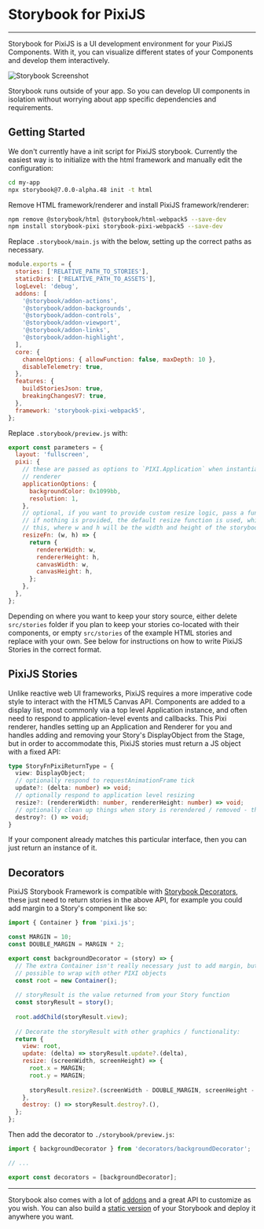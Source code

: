 # Storybook for PixiJS

---

Storybook for PixiJS is a UI development environment for your PixiJS Components.
With it, you can visualize different states of your Components and develop them interactively.

![Storybook Screenshot](https://github.com/storybookjs/storybook/blob/main/media/storybook-intro.gif)

Storybook runs outside of your app.
So you can develop UI components in isolation without worrying about app specific dependencies and requirements.

## Getting Started

We don't currently have a init script for PixiJS storybook. Currently the easiest way is
to initialize with the html framework and manually edit the configuration:

```sh
cd my-app
npx storybook@7.0.0-alpha.48 init -t html
```

Remove HTML framework/renderer and install PixiJS framework/renderer:

```sh
npm remove @storybook/html @storybook/html-webpack5 --save-dev
npm install storybook-pixi storybook-pixi-webpack5 --save-dev
```

Replace `.storybook/main.js` with the below, setting up the correct paths as necessary.

```javascript
module.exports = {
  stories: ['RELATIVE_PATH_TO_STORIES'],
  staticDirs: ['RELATIVE_PATH_TO_ASSETS'],
  logLevel: 'debug',
  addons: [
    '@storybook/addon-actions',
    '@storybook/addon-backgrounds',
    '@storybook/addon-controls',
    '@storybook/addon-viewport',
    '@storybook/addon-links',
    '@storybook/addon-highlight',
  ],
  core: {
    channelOptions: { allowFunction: false, maxDepth: 10 },
    disableTelemetry: true,
  },
  features: {
    buildStoriesJson: true,
    breakingChangesV7: true,
  },
  framework: 'storybook-pixi-webpack5',
};
```

Replace `.storybook/preview.js` with:

```javascript
export const parameters = { 
  layout: 'fullscreen', 
  pixi: {
    // these are passed as options to `PIXI.Application` when instantiated by the 
    // renderer
    applicationOptions: {
      backgroundColor: 0x1099bb,
      resolution: 1,
    },
    // optional, if you want to provide custom resize logic, pass a function here,
    // if nothing is provided, the default resize function is used, which looks like
    // this, where w and h will be the width and height of the storybook canvas.
    resizeFn: (w, h) => {
      return {
        rendererWidth: w,
        rendererHeight: h,
        canvasWidth: w,
        canvasHeight: h,
      };
    },
  },
};
```

Depending on where you want to keep your story source, either delete `src/stories` folder
if you plan to keep your stories co-located with their components, or empty `src/stories`
of the example HTML stories and replace with your own. See below for instructions on
how to write PixiJS Stories in the correct format.

## PixiJS Stories

Unlike reactive web UI frameworks, PixiJS requires a more imperative code style to interact
with the HTML5 Canvas API. Components are added to a display list, most commonly via a
top level Application instance, and often need to respond to application-level events and
callbacks. This Pixi renderer, handles setting up an Application and Renderer for you
and handles adding and removing your Story's DisplayObject from the Stage, but in order to
accommodate this, PixiJS stories must return a JS object with a fixed API:

```typescript
type StoryFnPixiReturnType = {
  view: DisplayObject; 
  // optionally respond to requestAnimationFrame tick
  update?: (delta: number) => void;
  // optionally respond to application level resizing
  resize?: (rendererWidth: number, rendererHeight: number) => void;
  // optionally clean up things when story is rerendered / removed - this happens a lot, so do it!
  destroy?: () => void;
}
```

If your component already matches this particular interface, then you can just return an
instance of it.

## Decorators

PixiJS Storybook Framework is compatible with [Storybook Decorators](https://storybook.js.org/docs/react/writing-stories/decorators),
these just need to return stories in the above API, for example you could add margin to a 
Story's component like so:

```javascript
import { Container } from 'pixi.js';

const MARGIN = 10;
const DOUBLE_MARGIN = MARGIN * 2;

export const backgroundDecorator = (story) => {
  // The extra Container isn't really necessary just to add margin, but it shows how it's
  // possible to wrap with other PIXI objects
  const root = new Container();
  
  // storyResult is the value returned from your Story function
  const storyResult = story();
  
  root.addChild(storyResult.view);
  
  // Decorate the storyResult with other graphics / functionality:
  return {
    view: root,
    update: (delta) => storyResult.update?.(delta),
    resize: (screenWidth, screenHeight) => {
      root.x = MARGIN;
      root.y = MARGIN;
      
      storyResult.resize?.(screenWidth - DOUBLE_MARGIN, screenHeight - DOUBLE_MARGIN);
    },
    destroy: () => storyResult.destroy?.(),
  };
};
```
Then add the decorator to `./storybook/preview.js`:

```javascript
import { backgroundDecorator } from 'decorators/backgroundDecorator';

// ...

export const decorators = [backgroundDecorator];
```
---

Storybook also comes with a lot of [addons](https://storybook.js.org/addons) and a great API to customize as you wish.
You can also build a [static version](https://storybook.js.org/docs/html/sharing/publish-storybook) of your Storybook and deploy it anywhere you want.
